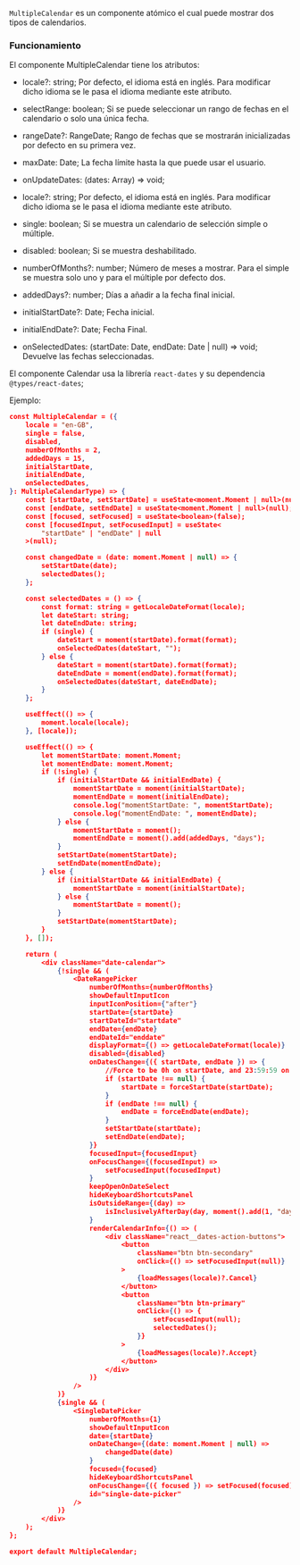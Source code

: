 `MultipleCalendar` es un componente atómico el cual puede mostrar dos tipos de calendarios.

### Funcionamiento

El componente MultipleCalendar tiene los atributos:

-   locale?: string; Por defecto, el idioma está en inglés. Para modificar dicho idioma se le pasa el idioma mediante este atributo.
-   selectRange: boolean; Si se puede seleccionar un rango de fechas en el calendario o solo una única fecha.
-   rangeDate?: RangeDate; Rango de fechas que se mostrarán inicializadas por defecto en su primera vez.
-   maxDate: Date; La fecha límite hasta la que puede usar el usuario.
-   onUpdateDates: (dates: Array<string>) => void;

-   locale?: string; Por defecto, el idioma está en inglés. Para modificar dicho idioma se le pasa el idioma mediante este atributo.
-   single: boolean; Si se muestra un calendario de selección simple o múltiple.
-   disabled: boolean; Si se muestra deshabilitado.
-   numberOfMonths?: number; Número de meses a mostrar. Para el simple se muestra solo uno y para el múltiple por defecto dos.
-   addedDays?: number; Días a añadir a la fecha final inicial.
-   initialStartDate?: Date; Fecha inicial.
-   initialEndDate?: Date; Fecha Final.
-   onSelectedDates: (startDate: Date, endDate: Date | null) => void; Devuelve las fechas seleccionadas.

El componente Calendar usa la librería `react-dates` y su dependencia `@types/react-dates`;


Ejemplo:

```json
const MultipleCalendar = ({
    locale = "en-GB",
    single = false,
    disabled,
    numberOfMonths = 2,
    addedDays = 15,
    initialStartDate,
    initialEndDate,
    onSelectedDates,
}: MultipleCalendarType) => {
    const [startDate, setStartDate] = useState<moment.Moment | null>(null);
    const [endDate, setEndDate] = useState<moment.Moment | null>(null);
    const [focused, setFocused] = useState<boolean>(false);
    const [focusedInput, setFocusedInput] = useState<
        "startDate" | "endDate" | null
    >(null);

    const changedDate = (date: moment.Moment | null) => {
        setStartDate(date);
        selectedDates();
    };

    const selectedDates = () => {
        const format: string = getLocaleDateFormat(locale);
        let dateStart: string;
        let dateEndDate: string;
        if (single) {
            dateStart = moment(startDate).format(format);
            onSelectedDates(dateStart, "");
        } else {
            dateStart = moment(startDate).format(format);
            dateEndDate = moment(endDate).format(format);
            onSelectedDates(dateStart, dateEndDate);
        }
    };

    useEffect(() => {
        moment.locale(locale);
    }, [locale]);

    useEffect(() => {
        let momentStartDate: moment.Moment;
        let momentEndDate: moment.Moment;
        if (!single) {
            if (initialStartDate && initialEndDate) {
                momentStartDate = moment(initialStartDate);
                momentEndDate = moment(initialEndDate);
                console.log("momentStartDate: ", momentStartDate);
                console.log("momentEndDate: ", momentEndDate);
            } else {
                momentStartDate = moment();
                momentEndDate = moment().add(addedDays, "days");
            }
            setStartDate(momentStartDate);
            setEndDate(momentEndDate);
        } else {
            if (initialStartDate && initialEndDate) {
                momentStartDate = moment(initialStartDate);
            } else {
                momentStartDate = moment();
            }
            setStartDate(momentStartDate);
        }
    }, []);

    return (
        <div className="date-calendar">
            {!single && (
                <DateRangePicker
                    numberOfMonths={numberOfMonths}
                    showDefaultInputIcon
                    inputIconPosition={"after"}
                    startDate={startDate}
                    startDateId="startdate"
                    endDate={endDate}
                    endDateId="enddate"
                    displayFormat={() => getLocaleDateFormat(locale)}
                    disabled={disabled}
                    onDatesChange={({ startDate, endDate }) => {
                        //Force to be 0h on startDate, and 23:59:59 on endDate
                        if (startDate !== null) {
                            startDate = forceStartDate(startDate);
                        }
                        if (endDate !== null) {
                            endDate = forceEndDate(endDate);
                        }
                        setStartDate(startDate);
                        setEndDate(endDate);
                    }}
                    focusedInput={focusedInput}
                    onFocusChange={(focusedInput) =>
                        setFocusedInput(focusedInput)
                    }
                    keepOpenOnDateSelect
                    hideKeyboardShortcutsPanel
                    isOutsideRange={(day) =>
                        isInclusivelyAfterDay(day, moment().add(1, "days"))
                    }
                    renderCalendarInfo={() => (
                        <div className="react__dates-action-buttons">
                            <button
                                className="btn btn-secondary"
                                onClick={() => setFocusedInput(null)}
                            >
                                {loadMessages(locale)?.Cancel}
                            </button>
                            <button
                                className="btn btn-primary"
                                onClick={() => {
                                    setFocusedInput(null);
                                    selectedDates();
                                }}
                            >
                                {loadMessages(locale)?.Accept}
                            </button>
                        </div>
                    )}
                />
            )}
            {single && (
                <SingleDatePicker
                    numberOfMonths={1}
                    showDefaultInputIcon
                    date={startDate}
                    onDateChange={(date: moment.Moment | null) =>
                        changedDate(date)
                    }
                    focused={focused}
                    hideKeyboardShortcutsPanel
                    onFocusChange={({ focused }) => setFocused(focused)}
                    id="single-date-picker"
                />
            )}
        </div>
    );
};

export default MultipleCalendar;
```
